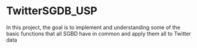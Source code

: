 # TwitterSGDB_USP
 In this project, the goal is to implement and understanding some of the basic functions that all SGBD have in common and apply them all to Twitter data
